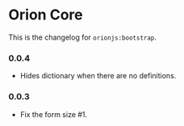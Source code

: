 Orion Core
==========

This is the changelog for ```orionjs:bootstrap```.

### 0.0.4

- Hides dictionary when there are no definitions.

### 0.0.3

- Fix the form size #1.